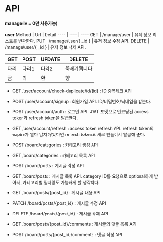 # API
#### manage(lv = 0만 사용가능)
**user**
Method | Url | Detail
---- | ---- | ----
 GET | /manage/user | 유저 정보 리스트를 반환한다.
 PUT | /manage/user/{ _id } | 유저 정보 수정 API.
 DELETE | /manage/user/{ _id } | 유저 정보 삭제 API.


GET | POST | UPDATE | DELETE
---- | ---- | ---- | ----
다리 | 다리1 | 다리2 | 뚝배기깹니다
금 | 의 | 환 | 향

- GET /user/account/check-duplicate/id/{id} : ID 중복체크 API

- POST /user/account/signup : 회원가입 API. ID/비밀번호/닉네임을 받는다.

- POST /user/account/auth : 로그인 API. JWT 포맷으로 인코딩된 access token과 refresh token을 발급한다.

- GET /user/account/refresh : access token refresh API. refresh token의 expire가 얼마 남지 않았다면 refresh token도 새로 만들어서 발급해 준다.

- POST /board/categories : 카테고리 생성 API

- GET /board/categories : 카테고리 목록 API

- POST /board/posts : 게시글 작성 API

- GET /board/posts : 게시글 목록 API. category ID를 요청으로 optional하게 받아서, 카테고리별 필터링도 가능하게 할 생각이다.

- GET /board/posts/{post_id} : 게시글 내용 API

- PATCH /board/posts/{post_id} : 게시글 수정 API

- DELETE /board/posts/{post_id} : 게시글 삭제 API

- GET /board/posts/{post_id}/comments : 게시글의 댓글 목록 API

- POST /board/posts/{post_id}/comments : 댓글 작성 API
